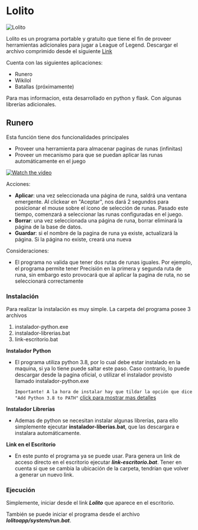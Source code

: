 # Lolito

![Lolito](https://i.imgur.com/HO8rtFM.png)

Lolito es un programa portable y gratuito que tiene el fin de proveer herramientas adicionales para jugar a League of Legend.
Descargar el archivo comprimido desde el siguiente [Link](https://github.com/desalta/lolito/archive/master.zip)

Cuenta con las siguientes aplicaciones:

* Runero
* Wikilol
* Batallas (próximamente)

Para mas informacion, esta desarrollado en python y flask. Con algunas librerías adicionales.

## Runero
Esta función tiene dos funcionalidades principales

  - Proveer una herramienta para almacenar paginas de runas (infinitas)
  - Proveer un mecanismo para que se puedan aplicar las runas automáticamente en el juego

[![Watch the video](https://i.imgur.com/6jRJNK2.jpg)](https://vimeo.com/435069489)

Acciones:
  - **Aplicar**: una vez seleccionada una página de runa, saldrá una ventana emergente. Al clickear en "Aceptar", nos dará 2 segundos para posicionar el mouse sobre el ícono de selección de runas. Pasado este tiempo, comenzará a seleccionar las runas configuradas en el juego.
  - **Borrar**: una vez seleccionada una página de runa, borrar eliminará la página de la base de datos.
  - **Guardar**: si el nombre de la pagina de runa ya existe, actualizará la página. Si la página no existe, creará una nueva

Consideraciones:
  - El programa no valida que tener dos rutas de runas iguales. Por ejemplo, el programa permite tener Precisión en la primera y segunda ruta de runa, sin embargo esto provocará que al aplicar la pagina de ruta, no se seleccionará correctamente

### Instalación

Para realizar la instalación es muy simple. La carpeta del programa posee 3 archivos
 1. instalador-python.exe
 2. instalador-librerias.bat
 3. link-escritorio.bat


**Instalador Python**
 - El programa utiliza python 3.8, por lo cual debe estar instalado en la maquina, si ya lo tiene puede saltar este paso. Caso contrario, lo puede descargar desde la pagina oficial, o utilizar el instalador provisto llamado instalador-python.exe
 
    `Importante! A la hora de instalar hay que tildar la opción que dice "Add Python 3.8 to PATH"`
 [click para mostrar mas detalles](https://i.imgur.com/842AtYt.png)

**Instalador Librerías**
- Ademas de python se necesitan instalar algunas librerías, para ello simplemente ejecutar **instalador-liberias.bat**, que las descargara e instalara automáticamente.

**Link en el Escritorio**
- En este punto el programa ya se puede usar. Para genera un link de acceso directo en el escritorio ejecutar ***link-escritorio.bat***. Tener en cuenta si que se cambia la ubicación de la carpeta, tendrían que volver a generar un nuevo link.

### Ejecución

Simplemente, iniciar desde el link ***Lolito*** que aparece en el escritorio.

También se puede iniciar el programa desde el archivo ***lolitoapp/system/run.bat***.



